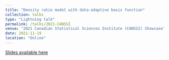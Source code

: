 ```yaml
---
title: "Density ratio model with data-adaptive basis function"
collection: talks
type: "Lightning talk"
permalink: /talks/2021-CANSSI
venue: "2021 Canadian Statistical Sciences Institute (CANSSI) Showcase"
date: 2021-11-19
location: "Online"
---
```


[Slides available here](https://gozhang.github.io/talks/Adaptive_DRM.pdf)
